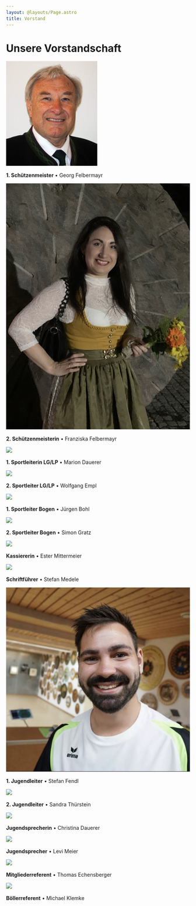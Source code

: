 ```yaml
---
layout: @layouts/Page.astro
title: Vorstand
---
```

# Unsere Vorstandschaft

![](/images/uploads/img_6593.jpeg)

**1. Schützenmeister** • Georg Felbermayr

![](/images/uploads/img_9850.jpeg)

**2. Schützenmeisterin** • Franziska Felbermayr

![](/images/uploads/img_6399.jpeg)

**1. Sportleiterin LG/LP** • Marion Dauerer

![](/images/uploads/img_6399.jpeg)

**2. Sportleiter LG/LP** • Wolfgang Empl

![](/images/uploads/img_6399.jpeg)

**1. Sportleiter Bogen** • Jürgen Bohl

![](/images/uploads/img_6399.jpeg)

**2. Sportleiter Bogen** • Simon Gratz

![](/images/uploads/img_6399.jpeg)

**Kassiererin** • Ester Mittermeier

![](/images/uploads/img_6399.jpeg)

**Schriftführer** • Stefan Medele

![](/images/uploads/img_6839.jpeg)

**1. Jugendleiter** • Stefan Fendl

![](/images/uploads/img_6399.jpeg)

**2. Jugendleiter** • Sandra Thürstein

![](/images/uploads/img_6399.jpeg)

**Jugendsprecherin** • Christina Dauerer

![](/images/uploads/img_6399.jpeg)

**Jugendsprecher** • Levi Meier

![](/images/uploads/img_6399.jpeg)

**Mitgliederreferent** • Thomas Echensberger

![](/images/uploads/img_6399.jpeg)

**Böllerreferent** • Michael Klemke
